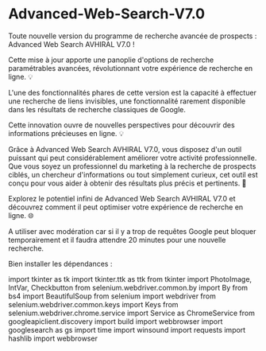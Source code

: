 # Advanced-Web-Search-V7.0

Toute nouvelle version du programme de recherche avancée de prospects : Advanced Web Search AVHIRAL V7.0 ! 

Cette mise à jour apporte une panoplie d'options de recherche paramétrables avancées, révolutionnant votre expérience de recherche en ligne. 💡

L'une des fonctionnalités phares de cette version est la capacité à effectuer une recherche de liens invisibles, une fonctionnalité rarement disponible dans les résultats de recherche classiques de Google. 

Cette innovation ouvre de nouvelles perspectives pour découvrir des informations précieuses en ligne. 💡

Grâce à Advanced Web Search AVHIRAL V7.0, vous disposez d'un outil puissant qui peut considérablement améliorer votre activité professionnelle. Que vous soyez un professionnel du marketing à la recherche de prospects 
ciblés, un chercheur d'informations ou tout simplement curieux, cet outil est conçu pour vous aider à obtenir des résultats plus précis et pertinents. 🚀

Explorez le potentiel infini de Advanced Web Search AVHIRAL V7.0 et découvrez comment il peut optimiser votre expérience de recherche en ligne. 🌐

A utiliser avec modération car si il y a trop de requêtes Google peut bloquer temporairement et il faudra attendre 20 minutes pour une nouvelle recherche.

Bien installer les dépendances :

import tkinter as tk
import tkinter.ttk as ttk
from tkinter import PhotoImage, IntVar, Checkbutton
from selenium.webdriver.common.by import By
from bs4 import BeautifulSoup
from selenium import webdriver
from selenium.webdriver.common.keys import Keys
from selenium.webdriver.chrome.service import Service as ChromeService
from googleapiclient.discovery import build
import webbrowser
import googlesearch as gs
import time
import winsound
import requests
import hashlib
import webbrowser
